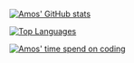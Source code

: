 [![Amos' GitHub stats](https://github-readme-stats.vercel.app/api?username=herzamos&show_icons=true&theme=highcontrast&hide_border=true&count_private=true)](https://github.com/anuraghazra/github-readme-stats)

[![Top Languages](https://github-readme-stats.vercel.app/api/top-langs/?username=herzamos&theme=highcontrast&hide_border=true)](https://github.com/anuraghazra/github-readme-stats)

[![Amos' time spend on coding](https://github-readme-stats.vercel.app/api/wakatime?username=herzamos)](https://github.com/anuraghazra/github-readme-stats)
